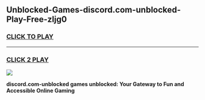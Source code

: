 
## Unblocked-Games-discord.com-unblocked-Play-Free-zljg0
<h3>
<a href="https://premium76.site?title=discord.com-unblocked&ref=21A">CLICK TO PLAY</a></h3>
<hr>

<h3>
<a href="https://premium76.site?title=discord.com-unblocked&ref=21A">CLICK 2 PLAY</a>
  
</h3>

<a href="https://premium76.site?title=discord.com-unblocked&ref=21A"><img src="https://clearcache.store/games.png"></a>


**discord.com-unblocked games unblocked: Your Gateway to Fun and Accessible Online Gaming**
